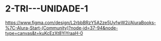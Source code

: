 # 2-TRI---UNIDADE-1
https://www.figma.com/design/L2rbbBRzY5A2ze5UyfwW2i/AluraBooks-%7C-Alura-Start-(Community)?node-id=37-94&node-type=canvas&t=kuKcEzXt8YiYraaH-0
